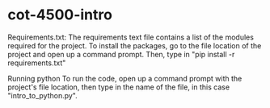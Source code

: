 # cot-4500-intro

Requirements.txt:
  The requirements text file contains a list of the modules required for the project. 
  To install the packages, go to the file location of the project and open up a command prompt. Then, type in "pip install -r requirements.txt"
  
Running python
  To run the code, open up a command prompt with the project's file location, then type in the name of the file, in this case "intro_to_python.py".
